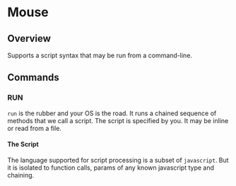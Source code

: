 # Mouse

## Overview

Supports a script syntax that may be run from a command-line.

## Commands

### RUN

`run` is the rubber and your OS is the road. It runs a chained sequence of methods that we call a script. The script is specified by you. It may be inline or read from a file.

#### The Script
The language supported for script processing is a subset of `javascript`. But it is isolated to function calls, params of any known javascript type and chaining.

